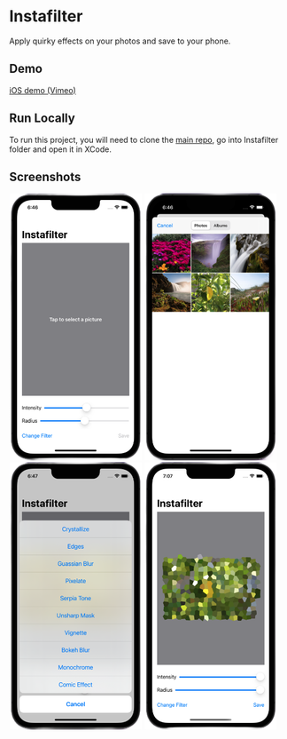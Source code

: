 # Instafilter

Apply quirky effects on your photos and save to your phone.

## Demo

[iOS demo (Vimeo)](https://player.vimeo.com/video/678837729?h=0a9accdf8d)

## Run Locally

To run this project, you will need to clone the [main repo](https://github.com/emmanuelchucks/100-days-of-swiftui#run-locally), go into Instafilter folder and open it in XCode.

## Screenshots

<img src="https://raw.githubusercontent.com/emmanuelchucks/100-days-of-swiftui/main/Instafilter/Screenshots/Screenshot%202022-02-17%20at%206.46.35%20PM.png" alt="Main screen" width="240px"/> <img src="https://raw.githubusercontent.com/emmanuelchucks/100-days-of-swiftui/main/Instafilter/Screenshots/Screenshot%202022-02-17%20at%206.46.49%20PM.png" alt="Photo picker screen" width="240px"/> <img src="https://raw.githubusercontent.com/emmanuelchucks/100-days-of-swiftui/main/Instafilter/Screenshots/Screenshot%202022-02-17%20at%206.47.04%20PM.png" alt="Change filter screen" width="240px"/> <img src="https://raw.githubusercontent.com/emmanuelchucks/100-days-of-swiftui/main/Instafilter/Screenshots/Screenshot%202022-02-17%20at%207.07.39%20PM.png" alt="Edited photo screen" width="240px"/>
